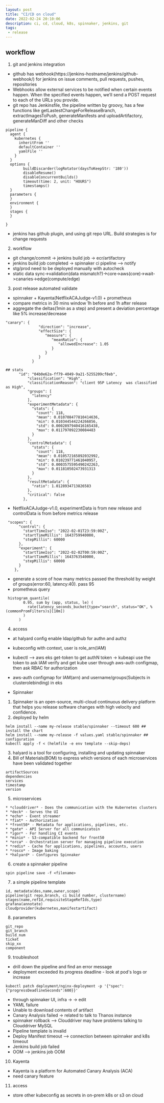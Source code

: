 ```yaml
---
layout: post
title: "CI/CD on cloud"
date: 2022-02-24 20:10:06
description: ci, cd, cloud, k8s, spinnaker, jenkins, git
tags:
 - release
---
```

##  workflow
1. git and jenkins integration
- github has webhook(https://jenkins-hostname/jenkins/github-webhook/) for jenkins on issue comments, pull requests, pushes, repositories
- Webhooks allow external services to be notified when certain events happen. When the specified events happen, we’ll send a POST request to each of the URLs you provide.
- git repo has Jenkinsfile, the pipeline written by groovy, has a few functions
  like getLastestChangeForReleaseBranch, extractImagesToPush, generateManifests and uploadArtifactory, generateManDiff and other checks
```
pipeline {
  agent {
    kubernetes {
      inheritFrom ''
      defaultContainer ''
      yamlFile ''
    }
  }
  options {
        buildDiscarder(logRotator(daysToKeepStr: '180'))
        disableResume()
        disableConcurrentBuilds()
        timeout(time: 2, unit: "HOURS")
        timestamps()
  }
  parameters {
  }
  environment {
  }
  stages {
  }

}
```
- jenkins has github plugin, and using git repo URL. Build strategies is for change requests

2. workflow
- git change/commit ->  jenkins build job -> ecr/artifactory
- jenkins build job completed -> spinnaker ci pipeline --> notify
- stg/prod need to be deployed manually with autocheck
- static data sync->validation(data mismatch?)->core->aws(core)->wait->canaries->edge(compute/edge)

3. post release automated validate
- spinnaker + Kayenta(NetflixACAJudge-v1.0) + prometheus
- compare metrics in 30 mins window 1h before and 1h after release
- aggregate the deltas(1min as a step) and present a deviation percentage like 5% increase/decrease
```
"canary": {
               "direction": "increase",
               "effectSize": {
                  "measure": {
                     "meanRatio": {
                        "allowedIncrease": 1.05
                     }
                  }
               }
            }

## stats
      "id": "04b0e62a-ff79-4049-9a21-5255209cf8eb",
          "classification": "High",
          "classificationReason": "client 95P Latency  was classified as High",
          "groups": [
            "latency"
          ],
          "experimentMetadata": {
            "stats": {
              "count": 118,
              "mean": 0.010708477810414636,
              "min": 0.010344544224266856,
              "std": 0.0002897940416165438,
              "max": 0.011797092230084483
            }
          },
          "controlMetadata": {
            "stats": {
              "count": 118,
              "mean": 0.010572165892032992,
              "min": 0.010239771461040957,
              "std": 0.0003575595490242263,
              "max": 0.011810502473931313
            }
          },
          "resultMetadata": {
            "ratio": 1.0128934713826583
          },
          "critical": false
        },
```
- NetflixACAJudge-v1.0, experimentData is from new release and controlData is from before metrics release
```
 "scopes": {
      "control": {
        "startTimeIso": "2022-02-01T23:59:00Z",
        "startTimeMillis": 1643759940000,
        "stepMillis": 60000
      },
      "experiment": {
        "startTimeIso": "2022-02-02T00:59:00Z",
        "startTimeMillis": 1643763540000,
        "stepMillis": 60000
      }
    },
```
- generate a score of how many metrics passed the threshold by weight of groups(error:60, latency:40). pass 95
- prometheus query
```
 histogram_quantile(
        0.95, sum by (app, status, le) (
          rate(latency_seconds_bucket{type="search", status="OK", %(commonPromFilters)s}[10m])
        )
      )
```
4. access
- at halyard config enable ldap/github for authn and authz
- kubeconfig with context, user is role_arn(IAM)
- kubectl --> aws eks get-token to get authN token -> kubeapi use the token to ask IAM verify and get kube user through aws-auth configmap, then ask RBAC for authorization
- aws-auth configmap for IAM(arn) and username/groups(Subjects in clusterolebinding) in eks

- Spinnaker
1. Spinnaker is an open-source, multi-cloud continuous delivery platform that helps you release software changes with high velocity and confidence.
2. deployed by helm
```
helm install --name my-release stable/spinnaker --timeout 600 ## install the chart
helm install --name my-release -f values.yaml stable/spinnaker ## configuration
kubectl apply -f < (helmfile -e env template --skip-deps)
```
3. halyard is a tool for configuring, installing and updating spinnaker
4. Bill of Materials(BOM) to express which versions of each microservices have been validated together
```
artifactSources
dependencies
services
timestamp
version
```
5. microservices
```
* *clouddriver* - Does the communication with the Kubernetes clusters
* *deck* - Serves the UI
* *echo* - Event streamer
* *fiat* - Authorization
* *front50* - Metadata for applications, pipelines, etc.
* *gate* - API Server for all communicatoin
* *igor* - For handling CI events
* *minio* - S3-compatible backend for front50
* *orca* - Orchestration server for managing pipeline execution
* *redis* - Cache for applications, pipelines, accounts, users
* *rosco* - Image baking
* *halyard* - Configures Spinnaker
```
6. create a spinnaker pipeline
```
spin pipeline save -f <filename>
```
7. a simple pipeline template
```
id, metadata(des,name,owner,scope)
pipeline(git repo,branch, ci build number, clustername)
stages(name,refId,requisiteStageRefIds,type)
grafana(annotate)
cloudprovider(kubernetes,manifestartifact)
```
8. parameters
```
git_repo
git_branch
build_num
ticket
skip_xx
component
```
9. troubleshoot
- drill down the pipeline and find an error message
- deployment exceeded its progress deadline - look at pod's logs or increase <progressDeadlineSeconds>
```
kubectl patch deployment/nginx-deployment -p '{"spec":{"progressDeadlineSeconds":600}}'
```
- through spinnaker UI, infra -> <Unhealthy> -> edit <Pod Actions>
- YAML failure
- Unable to download contents of artifact
- Canary Analysis failed -> related to talk to Thanos instance
- spinnaker rollback --> Clouddriver may have problems talking to Clouddriver MySQL
- Pipeline template is invalid
- Deploy Manifest timeout --> connection between spinnaker and k8s timeout
- Jenkins build job failed
- OOM --> jenkins job OOM
10. Kayenta
- Kayenta is a platform for Automated Canary Analysis (ACA)
- need canary feature
11. access
- store other kubeconfig as secrets in on-prem k8s or s3 on cloud
